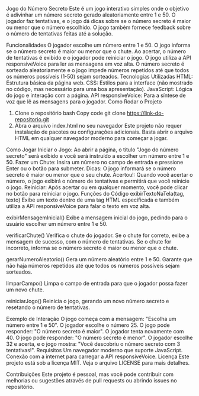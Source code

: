 Jogo do Número Secreto
Este é um jogo interativo simples onde o objetivo é adivinhar um número secreto gerado aleatoriamente entre 1 e 50. O jogador faz tentativas, e o jogo dá dicas sobre se o número secreto é maior ou menor que o número escolhido. O jogo também fornece feedback sobre o número de tentativas feitas até a solução.

Funcionalidades
O jogador escolhe um número entre 1 e 50.
O jogo informa se o número secreto é maior ou menor que o chute.
Ao acertar, o número de tentativas é exibido e o jogador pode reiniciar o jogo.
O jogo utiliza a API responsiveVoice para ler as mensagens em voz alta.
O número secreto é sorteado aleatoriamente e o jogo impede números repetidos até que todos os números possíveis (1-50) sejam sorteados.
Tecnologias Utilizadas
HTML: Estrutura básica da página web.
CSS: Estilos para a interface (não mostrado no código, mas necessário para uma boa apresentação).
JavaScript: Lógica do jogo e interação com a página.
API responsiveVoice: Para a síntese de voz que lê as mensagens para o jogador.
Como Rodar o Projeto
1. Clone o repositório
bash
Copy code
git clone https://link-do-repositorio.git
2. Abra o arquivo index.html no seu navegador
Este projeto não requer instalação de pacotes ou configurações adicionais. Basta abrir o arquivo HTML em qualquer navegador moderno para começar a jogar.

Como Jogar
Iniciar o Jogo: Ao abrir a página, o título "Jogo do número secreto" será exibido e você será instruído a escolher um número entre 1 e 50.
Fazer um Chute: Insira um número no campo de entrada e pressione Enter ou o botão para submeter.
Dicas: O jogo informará se o número secreto é maior ou menor que o seu chute.
Acertou!: Quando você acertar o número, o jogo exibirá o número de tentativas e permitirá que você reinicie o jogo.
Reiniciar: Após acertar ou em qualquer momento, você pode clicar no botão para reiniciar o jogo.
Funções do Código
exibirTextoNaTela(tag, texto)
Exibe um texto dentro de uma tag HTML especificada e também utiliza a API responsiveVoice para falar o texto em voz alta.

exibirMensagemInicial()
Exibe a mensagem inicial do jogo, pedindo para o usuário escolher um número entre 1 e 50.

verificarChute()
Verifica o chute do jogador. Se o chute for correto, exibe a mensagem de sucesso, com o número de tentativas. Se o chute for incorreto, informa se o número secreto é maior ou menor que o chute.

gerarNumeroAleatorio()
Gera um número aleatório entre 1 e 50. Garante que não haja números repetidos até que todos os números possíveis sejam sorteados.

limparCampo()
Limpa o campo de entrada para que o jogador possa fazer um novo chute.

reiniciarJogo()
Reinicia o jogo, gerando um novo número secreto e resetando o número de tentativas.

Exemplo de Interação
O jogo começa com a mensagem: "Escolha um número entre 1 e 50".
O jogador escolhe o número 25.
O jogo pode responder: "O número secreto é maior".
O jogador tenta novamente com 40.
O jogo pode responder: "O número secreto é menor".
O jogador escolhe 32 e acerta, e o jogo mostra: "Você descobriu o número secreto com 3 tentativas!".
Requisitos
Um navegador moderno que suporte JavaScript.
Conexão com a internet para carregar a API responsiveVoice.
Licença
Este projeto está sob a licença MIT. Veja o arquivo LICENSE para mais detalhes.

Contribuições
Este projeto é pessoal, mas você pode contribuir com melhorias ou sugestões através de pull requests ou abrindo issues no repositório.
